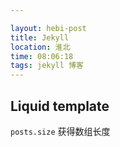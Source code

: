 ```yaml
---

layout: hebi-post
title: Jekyll
location: 淮北
time: 08:06:18
tags: jekyll 博客
---
```


## Liquid template

`posts.size` 获得数组长度
